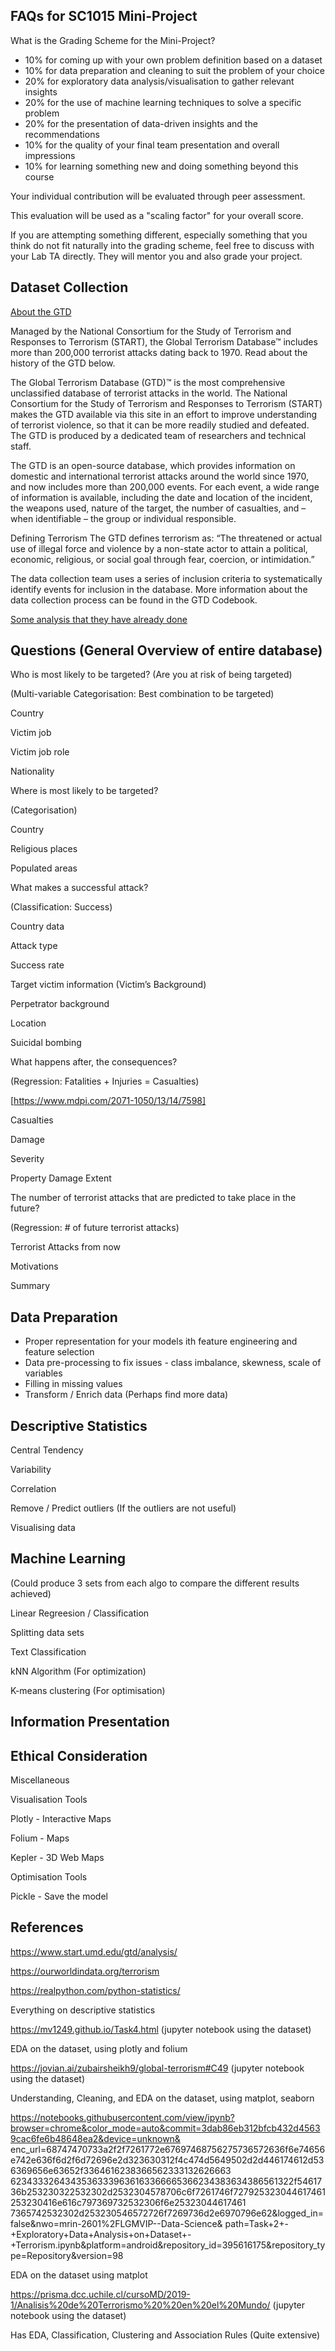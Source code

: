 ## FAQs for SC1015 Mini-Project

What is the Grading Scheme for the Mini-Project?
* 10% for coming up with your own problem definition based on a dataset
* 10% for data preparation and cleaning to suit the problem of your choice
* 20% for exploratory data analysis/visualisation to gather relevant insights
* 20% for the use of machine learning techniques to solve a specific problem
* 20% for the presentation of data-driven insights and the recommendations
* 10% for the quality of your final team presentation and overall impressions
* 10% for learning something new and doing something beyond this course

Your individual contribution will be evaluated through peer assessment.

This evaluation will be used as a "scaling factor" for your overall score.

If you are attempting something different, especially something that you think do not fit naturally into the grading scheme, feel free to discuss with your Lab TA directly. They will mentor you and also grade your project.

## Dataset Collection
[About the GTD](https://www.start.umd.edu/gtd/)

Managed by the National Consortium for the Study of Terrorism and Responses to Terrorism (START), the Global Terrorism Database™ includes more than 200,000 terrorist attacks dating back to 1970. Read about the history of the GTD below.

The Global Terrorism Database (GTD)™ is the most comprehensive unclassified database of terrorist attacks in the world. The National Consortium for the Study of Terrorism and Responses to Terrorism (START) makes the GTD available via this site in an effort to improve understanding of terrorist violence, so that it can be more readily studied and defeated. The GTD is produced by a dedicated team of researchers and technical staff.

The GTD is an open-source database, which provides information on domestic and international terrorist attacks around the world since 1970, and now includes more than 200,000 events. For each event, a wide range of information is available, including the date and location of the incident, the weapons used, nature of the target, the number of casualties, and – when identifiable – the group or individual responsible.

Defining Terrorism
The GTD defines terrorism as:
“The threatened or actual use of illegal force and violence by a non-state actor to attain a political, economic, religious, or social goal through fear, coercion, or intimidation.”

The data collection team uses a series of inclusion criteria to systematically identify events for inclusion in the database. More information about the data collection process can be found in the GTD Codebook.

[Some analysis that they have already done](https://www.start.umd.edu/gtd/analysis/) 

## Questions (General Overview of entire database)
Who is most likely to be targeted? (Are you at risk of being targeted)

(Multi-variable Categorisation: Best combination to be targeted)

Country

Victim job

Victim job role

Nationality

Where is most likely to be targeted?

(Categorisation)

Country

Religious places

Populated areas

What makes a successful attack? 

(Classification: Success)

Country data

Attack type

Success rate

Target victim information (Victim’s Background)

Perpetrator background 

Location

Suicidal bombing

What happens after, the consequences? 

(Regression: Fatalities + Injuries = Casualties) 

[https://www.mdpi.com/2071-1050/13/14/7598]

Casualties

Damage

Severity

Property Damage Extent

The number of terrorist attacks that are predicted to take place in the future?

(Regression: # of future terrorist attacks)

Terrorist Attacks from now

Motivations

Summary

## Data Preparation
* Proper representation for your models ith feature engineering and feature selection
* Data pre-processing to fix issues - class imbalance, skewness, scale of variables
* Filling in missing values
* Transform / Enrich data (Perhaps find more data)

## Descriptive Statistics
Central Tendency

Variability

Correlation

Remove / Predict outliers (If the outliers are not useful)

Visualising data

## Machine Learning

(Could produce 3 sets from each algo to compare the different results achieved)

Linear Regreesion / Classification

Splitting data sets

Text Classification

kNN Algorithm (For optimization)

K-means clustering (For optimisation)

## Information Presentation

## Ethical Consideration

Miscellaneous

Visualisation Tools

Plotly - Interactive Maps

Folium - Maps

Kepler - 3D Web Maps

Optimisation Tools

Pickle - Save the model

## References

https://www.start.umd.edu/gtd/analysis/

https://ourworldindata.org/terrorism 

https://realpython.com/python-statistics/ 

Everything on descriptive statistics

https://mv1249.github.io/Task4.html (jupyter notebook using the dataset)

EDA on the dataset, using plotly and folium

https://jovian.ai/zubairsheikh9/global-terrorism#C49 (jupyter notebook using the dataset)

Understanding, Cleaning, and EDA on the dataset, using matplot, seaborn

https://notebooks.githubusercontent.com/view/ipynb?browser=chrome&color_mode=auto&commit=3dab86eb312bfcb432d45639cac6fe6b48648ea2&device=unknown&
enc_url=68747470733a2f2f7261772e67697468756275736572636f6e74656e742e636f6d2f6d72696e2d323630312f4c474d5649502d2d446174612d536369656e63652f3364616238366562333132626663
62343332643435363339636163366665366234383634386561322f5461736b253230322532302d2532304578706c6f7261746f727925323044617461253230416e616c797369732532306f6e25323044617461
7365742532302d253230546572726f7269736d2e6970796e62&logged_in=false&nwo=mrin-2601%2FLGMVIP--Data-Science&
path=Task+2+-+Exploratory+Data+Analysis+on+Dataset+-+Terrorism.ipynb&platform=android&repository_id=395616175&repository_type=Repository&version=98 

EDA on the dataset using matplot

https://prisma.dcc.uchile.cl/cursoMD/2019-1/Analisis%20de%20Terrorismo%20%20en%20el%20Mundo/ (jupyter notebook using the dataset)

Has EDA, Classification, Clustering and Association Rules (Quite extensive)
